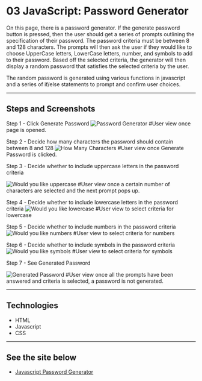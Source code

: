 # 03 JavaScript: Password Generator

On this page, there is a password generator. If the generate
password button is pressed, then the user should get a series of 
prompts outlining the specification of their password. The password
criteria must be between 8 and 128 characters. The prompts will then ask the user if they would like to choose UpperCase letters, LowerCase letters, number, and symbols to add to their password. Based off the selected criteria, the generator will then display a random password that satisfies the selected criteria by the user. 

The random password is generated using various functions in javascript and a series of if/else statements to prompt and confirm user choices. 

---

## Steps and Screenshots

Step 1 - Click Generate Password
 ![Password Generator](https://user-images.githubusercontent.com/83733566/123166661-a91bc980-d443-11eb-8e88-c71bd244bf0c.png)
 #User view once page is opened.

Step 2 - Decide how many characters the password should contain between 8 and 128
 ![How Many Characters](https://user-images.githubusercontent.com/83733566/123166846-da949500-d443-11eb-8618-1b48c5d93e6a.png)
 #User view once Generate Password is clicked.
 
Step 3 - Decide whether to include uppercase letters in the password criteria
 
 ![Would you like uppercase](https://user-images.githubusercontent.com/83733566/123166946-f304af80-d443-11eb-96ae-232a2492c8c8.png)
 #User view once a certain number of characters are selected and the next prompt pops up. 
 
Step 4 - Decide whether to include lowercase letters in the password criteria
 ![Would you like lowercase](https://user-images.githubusercontent.com/83733566/123167087-1fb8c700-d444-11eb-96ef-597c4179b2dd.png)
 #User view to select criteria for lowercase
 
Step 5 - Decide whether to include numbers in the password criteria
 ![Would you like numbers](https://user-images.githubusercontent.com/83733566/123167180-3bbc6880-d444-11eb-8d0f-a297d927d3ad.png)
 #User view to select criteria for numbers
 
Step 6 - Decide whether to include symbols in the password criteria
 ![Would you like symbols](https://user-images.githubusercontent.com/83733566/123167251-4ecf3880-d444-11eb-853a-bbac37326bf8.png)
 #User view to select criteria for symbols
 
Step 7 - See Generated Password
 
 ![Generated Password](https://user-images.githubusercontent.com/83733566/123167334-673f5300-d444-11eb-8910-6c6cae195d4a.png)
 #User view once all the prompts have been answered and criteria is selected, a password is not generated. 

---

## Technologies 
* HTML
* Javascript
* CSS

---

## See the site below

* [Javascript Password Generator](https://bvanburenwx.github.io/Javascript-Password-Generator/)







